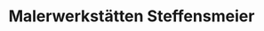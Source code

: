---
title: "Malerwerkstätten Steffensmeier"
url: /ahlen/malerwerkstaetten-steffensmeier/
shop: Basteln
---